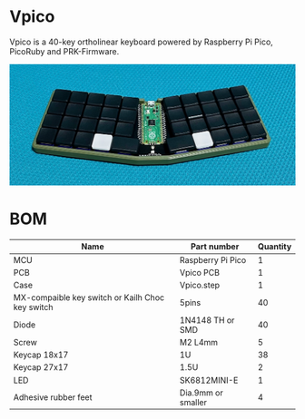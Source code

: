 # Vpico

Vpico is a 40-key ortholinear keyboard powered by Raspberry Pi Pico, PicoRuby and PRK-Firmware.

![](Vpico.jpeg)

#  BOM

|Name | Part number|Quantity|
|------|-----|-----|
| MCU | Raspberry Pi Pico | 1|
| PCB | Vpico PCB | 1|
| Case | Vpico.step | 1|
| MX-compaible key switch or Kailh Choc key switch | 5pins | 40|
| Diode | 1N4148 TH or SMD  | 40|
| Screw | M2 L4mm | 5|
| Keycap 18x17 | 1U | 38|
| Keycap 27x17 | 1.5U | 2|
| LED | SK6812MINI-E | 1|
| Adhesive rubber feet | Dia.9mm or smaller | 4|
